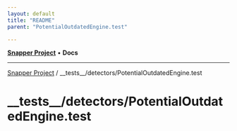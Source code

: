 ```yaml
---
layout: default
title: "README"
parent: "PotentialOutdatedEngine.test"

---
```

[**Snapper Project**](../../../README.md) • **Docs**

***

[Snapper Project](../../../README.md) / \_\_tests\_\_/detectors/PotentialOutdatedEngine.test

# \_\_tests\_\_/detectors/PotentialOutdatedEngine.test
